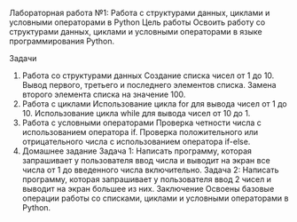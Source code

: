 Лабораторная работа №1: Работа с структурами данных, циклами и условными операторами в Python
Цель работы
Освоить работу со структурами данных, циклами и условными операторами в языке программирования Python.

Задачи
1. Работа со структурами данных
Создание списка чисел от 1 до 10.
Вывод первого, третьего и последнего элементов списка.
Замена второго элемента списка на значение 100.
2. Работа с циклами
Использование цикла for для вывода чисел от 1 до 10.
Использование цикла while для вывода чисел от 10 до 1.
3. Работа с условными операторами
Проверка четности числа с использованием оператора if.
Проверка положительного или отрицательного числа с использованием оператора if-else.
4. Домашнее задание
Задача 1: Написать программу, которая запрашивает у пользователя ввод числа и выводит на экран все числа от 1 до введенного числа включительно.
Задача 2: Написать программу, которая запрашивает у пользователя ввод 2 чисел и выводит на экран большее из них.
Заключение
Освоены базовые операции работы со списками, циклами и условными операторами в Python.
